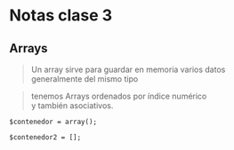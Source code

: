 # Notas clase 3

## Arrays

> Un array sirve para guardar en memoria varios datos  
> generalmente del mismo tipo

> tenemos Arrays ordenados por índice numérico  
> y también asociativos. 


    $contenedor = array();  
    
    $contenedor2 = [];
    
